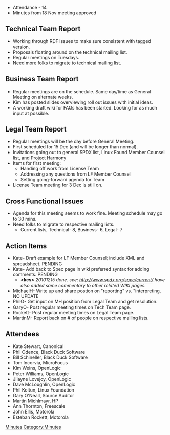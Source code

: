   - Attendance - 14
  - Minutes from 18 Nov meeting approved

## Technical Team Report

  - Working through RDF issues to make sure consistent with tagged
    version.
  - Proposals floating around on the technical mailing list.
  - Regular meetings on Tuesdays.
  - Need more folks to migrate to technical mailing list.

## Business Team Report

  - Regular meetings are on the schedule. Same day/time as General
    Meeting on alternate weeks.
  - Kim has posted slides overviewing roll out issues with initial
    ideas.
  - A working draft wiki for FAQs has been started. Looking for as much
    input at possible.

## Legal Team Report

  - Regular meetings will be the day before General Meeting.
  - First scheduled for 15 Dec (and will be longer than normal).
  - Invitations going out to general SPDX list, Linux Found Member
    Counsel list, and Project Harmony
  - Items for first meeting:
      - Handing off work from License Team
      - Addressing any questions from LF Member Counsel
      - Setting going-forward agenda for Team
  - License Team meeting for 3 Dec is still on.

## Cross Functional Issues

  - Agenda for this meeting seems to work fine. Meeting schedule may go
    to 30 mins.
  - Need folks to migrate to respective mailing lists.
      - Current lists, Technical- 8, Business- 6, Legal- 7

## Action Items

  - Kate- Draft example for LF Member Counsel; include XML and
    spreadsheet. PENDING
  - Kate- Add back to Spec page in wiki preferred syntax for adding
    comments. PENDING
      - **\<kes\>** *20101215 done. see:
        <http://www.spdx.org/spec/current/> have also added same
        commentary to other related WIKI pages.*
  - MichaelH- Write up and share postion on "reporting" vs.
    "interpreting. NO UPDATE
  - PhilO- Get input on MH position from Legal Team and get resolution.
  - GaryO- Post regular meeting times on Tech Team page.
  - Rockett- Post regular meeting times on Legal Team page.
  - MartinM- Report back on \# of people on respective mailing lists.

## Attendees

  - Kate Stewart, Canonical
  - Phil Odence, Black Duck Software
  - Bill Schineller, Black Duck Software
  - Tom Incorvia, MicroFocus
  - Kim Weins, OpenLogic
  - Peter Williams, OpenLogic
  - Jilayne Lovejoy, OpenLogic
  - Dave McLoughlin, OpenLogic
  - Phil Koltun, Linux Foundation
  - Gary O'Neall, Source Auditor
  - Martin Michlmayr, HP
  - Ann Thornton, Freescale
  - John Ellis, Motorola
  - Esteban Rockett, Motorola

[Minutes](Category:General "wikilink")
[Category:Minutes](Category:Minutes "wikilink")
